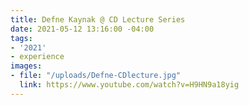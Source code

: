 ```yaml
---
title: Defne Kaynak @ CD Lecture Series
date: 2021-05-12 13:16:00 -04:00
tags:
- '2021'
- experience
images:
- file: "/uploads/Defne-CDlecture.jpg"
  link: https://www.youtube.com/watch?v=H9HN9a18yig
---
```



